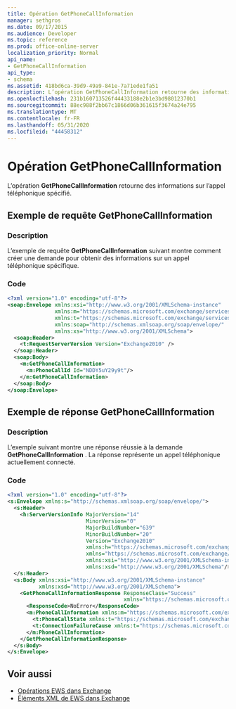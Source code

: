 ```yaml
---
title: Opération GetPhoneCallInformation
manager: sethgros
ms.date: 09/17/2015
ms.audience: Developer
ms.topic: reference
ms.prod: office-online-server
localization_priority: Normal
api_name:
- GetPhoneCallInformation
api_type:
- schema
ms.assetid: 418bd6ca-39d9-49a9-841e-7a71ede1fa51
description: L’opération GetPhoneCallInformation retourne des informations sur l’appel téléphonique spécifié.
ms.openlocfilehash: 231b160713526f44433188e2b1e3bd98012370b1
ms.sourcegitcommit: 88ec988f2bb67c1866d06b361615f3674a24e795
ms.translationtype: MT
ms.contentlocale: fr-FR
ms.lasthandoff: 05/31/2020
ms.locfileid: "44458312"
---
```

# <a name="getphonecallinformation-operation"></a>Opération GetPhoneCallInformation

L’opération **GetPhoneCallInformation** retourne des informations sur l’appel téléphonique spécifié. 
  
## <a name="getphonecallinformation-request-example"></a>Exemple de requête GetPhoneCallInformation

### <a name="description"></a>Description

L’exemple de requête **GetPhoneCallInformation** suivant montre comment créer une demande pour obtenir des informations sur un appel téléphonique spécifique. 
  
### <a name="code"></a>Code

```xml
<?xml version="1.0" encoding="utf-8"?>
<soap:Envelope xmlns:xsi="http://www.w3.org/2001/XMLSchema-instance"
               xmlns:m="https://schemas.microsoft.com/exchange/services/2006/messages"
               xmlns:t="https://schemas.microsoft.com/exchange/services/2006/types"
               xmlns:soap="http://schemas.xmlsoap.org/soap/envelope/"
               xmlns:xs="http://www.w3.org/2001/XMLSchema">
  <soap:Header>
    <t:RequestServerVersion Version="Exchange2010" />
  </soap:Header>
  <soap:Body>
    <m:GetPhoneCallInformation>
      <m:PhoneCallId Id="NDDY5uY29y9t"/>
    </m:GetPhoneCallInformation>
  </soap:Body>
</soap:Envelope>
```

## <a name="getphonecallinformation-response-example"></a>Exemple de réponse GetPhoneCallInformation

### <a name="description"></a>Description

L’exemple suivant montre une réponse réussie à la demande **GetPhoneCallInformation** . La réponse représente un appel téléphonique actuellement connecté. 
  
### <a name="code"></a>Code

```xml
<?xml version="1.0" encoding="utf-8"?>
<s:Envelope xmlns:s="http://schemas.xmlsoap.org/soap/envelope/">
  <s:Header>
    <h:ServerVersionInfo MajorVersion="14" 
                         MinorVersion="0" 
                         MajorBuildNumber="639" 
                         MinorBuildNumber="20" 
                         Version="Exchange2010" 
                         xmlns:h="https://schemas.microsoft.com/exchange/services/2006/types" 
                         xmlns="https://schemas.microsoft.com/exchange/services/2006/types" 
                         xmlns:xsi="http://www.w3.org/2001/XMLSchema-instance" 
                         xmlns:xsd="http://www.w3.org/2001/XMLSchema"/>
  </s:Header>
  <s:Body xmlns:xsi="http://www.w3.org/2001/XMLSchema-instance" 
          xmlns:xsd="http://www.w3.org/2001/XMLSchema">
    <GetPhoneCallInformationResponse ResponseClass="Success" 
                                     xmlns="https://schemas.microsoft.com/exchange/services/2006/messages">
      <ResponseCode>NoError</ResponseCode>
      <m:PhoneCallInformation xmlns:m="https://schemas.microsoft.com/exchange/services/2006/messages">
        <t:PhoneCallState xmlns:t="https://schemas.microsoft.com/exchange/services/2006/types">Connected</t:PhoneCallState>
        <t:ConnectionFailureCause xmlns:t="https://schemas.microsoft.com/exchange/services/2006/types">None</t:ConnectionFailureCause>
      </m:PhoneCallInformation>
    </GetPhoneCallInformationResponse>
  </s:Body>
</s:Envelope>
```

## <a name="see-also"></a>Voir aussi

- [Opérations EWS dans Exchange](ews-operations-in-exchange.md)
- [Éléments XML de EWS dans Exchange](ews-xml-elements-in-exchange.md)

